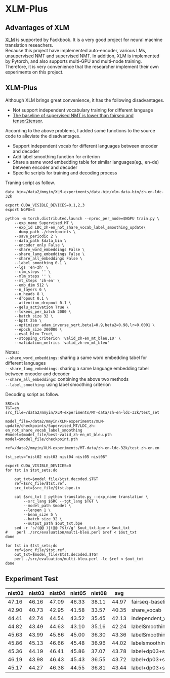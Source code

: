 # XLM-Plus
## Advantages of XLM
[XLM](https://github.com/facebookresearch/XLM) is supported by Fackbook. It is a very good project for neural machine translation reseachers.    
Because this project have implemented auto-encoder, various LMs, unsupervised NMT and supervised NMT.  In addition, XLM is implemented by Pytorch, and also supports multi-GPU and multi-node training.
Therefore, it is very convenience that the researcher implement their own experiments on this project.

## XLM-Plus
Although XLM brings great convenience, it has the following disadvantages.
* Not support independent vocabulary training for different language 
* [The baseline of supervised NMT is lower than fairseq and tensor2tensor](https://github.com/facebookresearch/XLM/issues/32). 

According to the above problems, I added some functions to the source code to alleviate the disadvantages.
* Support independent vocab for different languages between encoder and decoder
* Add label smoothing function for criterion
* Share a same word embedding table for similar languages(eg., en-de) between encoder and decoder
* Specific scripts for training and decoding process

Traning script as follow.

```
data_bin=/data2/mmyin/XLM-experiments/data-bin/xlm-data-bin/zh-en-ldc-32k

export CUDA_VISIBLE_DEVICES=0,1,2,3
export NGPU=4

python -m torch.distributed.launch --nproc_per_node=$NGPU train.py \
    --exp_name Supervised_MT \
    --exp_id LDC_zh-en_not_share_vocab_label_smoothing_update\
    --dump_path ./checkpoints \
    --save_periodic 2 \
    --data_path $data_bin \
    --encoder_only False \
    --share_word_embeddings False \
    --share_lang_embeddings False \
    --share_all_embeddings False \
    --label_smoothing 0.1 \
    --lgs 'en-zh' \
    --clm_steps '' \
    --mlm_steps '' \
    --mt_steps 'zh-en' \
    --emb_dim 512 \
    --n_layers 6 \
    --n_heads 8 \
    --dropout 0.1 \
    --attention_dropout 0.1 \
    --gelu_activation True \
    --tokens_per_batch 2000 \
    --batch_size 32 \
    --bptt 256 \
    --optimizer adam_inverse_sqrt,beta1=0.9,beta2=0.98,lr=0.0001 \
    --epoch_size 200000 \
    --eval_bleu True\
    --stopping_criterion 'valid_zh-en_mt_bleu,10' \
    --validation_metrics 'valid_zh-en_mt_bleu'

```

Notes:    
`--share_word_embeddings`: sharing a same word embedding tabel for different languages      
`--share_lang_embeddings`: sharing a same language embedding tabel between encoder and decoder    
`--share_all_embeddings`: conbining the above two methods    
`--label_smoothing`: using label smoothing criterion


Decoding script as follow.

```
SRC=zh
TGT=en
src_file=/data2/mmyin/XLM-experiments/MT-data/zh-en-ldc-32k/test_set

model_file=/data2/mmyin/XLM-experiments/XLM-update/checkpoints/Supervised_MT/LDC_zh-en_not_share_vocab_label_smoothing
#model=$model_file/best-valid_zh-en_mt_bleu.pth
model=$model_file/checkpoint.pth

ref=/data2/mmyin/XLM-experiments/MT-data/zh-en-ldc-32k/test.zh-en.en

tst_sets="nist02 nist03 nist04 nist05 nist08"

export CUDA_VISIBLE_DEVICES=0
for tst in $tst_sets;do

    out_txt=$model_file/$tst.decoded.$TGT
    ref=$src_file/$tst.ref.
    src_txt=$src_file/$tst.bpe.in

    cat $src_txt | python translate.py --exp_name translation \
        --src_lang $SRC --tgt_lang $TGT \
        --model_path $model \
        --lenpen 1 \
        --beam_size 5 \
        --batch_size 32 \
        --output_path $out_txt.bpe
    sed -r 's/(@@ )|(@@ ?$)//g' $out_txt.bpe > $out_txt
#    perl ./src/evaluation/multi-bleu.perl $ref < $out_txt
done

for tst in $tst_sets;do
    ref=$src_file/$tst.ref.
    out_txt=$model_file/$tst.decoded.$TGT
    perl ./src/evaluation/multi-bleu.perl -lc $ref < $out_txt
done
```


 

## Experiment Test

nist02 | nist03 | nist04 | nist05 | nist08 | avg | Note
---|---|---|---|---|--- | ----
47.16 | 46.16 | 47.09 | 46.33 | 38.11 | 44.97 | fairseq-baseline
42.90 | 40.73 | 42.95 | 41.58 | 33.57 | 40.35 | share_vocab
44.41 | 42.74 | 44.54 | 43.52 | 35.45 | 42.13 | independent_vocab
44.82 | 43.49 | 44.63 | 43.10 | 35.16 | 42.24 | labelSmoothing
45.63 | 43.99 | 45.86 | 45.00 | 36.30 | 43.36 | labelSmoothing+dp03
45.86 | 45.13 | 46.66 | 45.48 | 36.96 | 44.02 | labelsmoothing+dp03+NoLangEmb
45.36 | 44.19 | 46.41 | 45.86 | 37.07 | 43.78 | label+dp03+shareLangEmb
46.19 | 43.98 | 46.43 | 45.43 | 36.55 | 43.72 | label+dp03+shareLangEmb+Drop
45.17 | 44.27 | 46.38 | 44.55 | 36.81 | 43.44 | label+dp03+shareLangEmb+Sim



